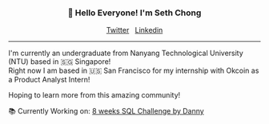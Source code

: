 <h3 align="center">👋 Hello Everyone! I'm Seth Chong </h3>
<p align="center">
  <a href="https://twitter.com/Seth_Chong_">Twitter</a> &nbsp;
  <a href="https://www.linkedin.com/in/seth-chong-653170218/">Linkedin</a>
</p>

---
I'm currently an undergraduate from Nanyang Technological University (NTU) based in :singapore: Singapore! 
<br>
Right now I am based in :us: San Francisco for my internship with Okcoin as a Product Analyst Intern! 

Hoping to learn more from this amazing community!

📚 Currently Working on: <a href="https://8weeksqlchallenge.com/case-study-1/">8 weeks SQL Challenge by Danny</a> 
  

<!--
**lauragift21/lauragift21** is a ✨ _special_ ✨ repository because its `README.md` (this file) appears on your GitHub profile.
Here are some ideas to get you started:
- 🔭 I’m currently working on ...
- 🌱 I’m currently learning ...
- 👯 I’m looking to collaborate on ...
- 🤔 I’m looking for help with ...
- 💬 Ask me about ...
- 📫 How to reach me: ...
- 😄 Pronouns: ...
- ⚡ Fun fact: ...
-->

<!---
Sethchong/Sethchong is a ✨ special ✨ repository because its `README.md` (this file) appears on your GitHub profile.
You can click the Preview link to take a look at your changes.
--->
